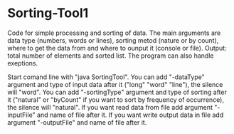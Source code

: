 # Sorting-Tool1

Code for simple processing and sorting of data. The main arguments are data type (numbers, words or lines), sorting metod (nature or by count), where to get the data from and where to ounput it (console or file). 
Output: total number of elements and sorted list. The program can also handle exeptions. 

Start comand line with "java SortingTool". You can add "-dataType" argument and type of input data after it ("long" "word" "line"), the silence will "word". You can add "-sortingType" argument and type of sorting after it ("natural" or "byCount" if you want to sort by frequency of occurrence), the silence will "natural". If you want read data from file add argument "-inputFile" and name of file after it. If you want write output data in file add argument "-outputFile" and name of file after it.
